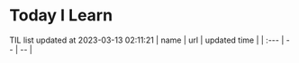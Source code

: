 # Today I Learn 
TIL list updated at 2023-03-13 02:11:21
| name | url | updated time |
| :--- | -- | -- |
